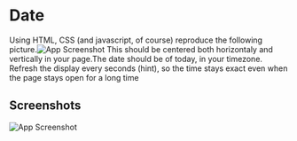 # Date

Using HTML, CSS (and javascript, of course) reproduce the following picture.![App Screenshot]("./assets/img/layoutexercice.png") This should be centered both horizontaly and vertically in your page.The date should be of today, in your timezone. Refresh the display every seconds (hint), so the time stays exact even when the page stays open for a long time


## Screenshots

![App Screenshot]("./assets/img/screenshot.png")